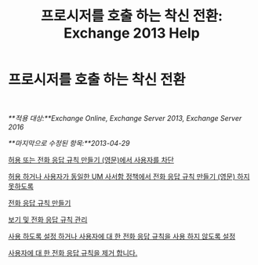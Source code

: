 ﻿---
title: '프로시저를 호출 하는 착신 전환: Exchange 2013 Help'
TOCTitle: 프로시저를 호출 하는 착신 전환
ms:assetid: a19cf331-4a83-4d8e-909e-9330911c7fa2
ms:mtpsurl: https://technet.microsoft.com/ko-kr/library/JJ863115(v=EXCHG.150)
ms:contentKeyID: 50556043
ms.date: 05/22/2018
mtps_version: v=EXCHG.150
ms.translationtype: MT
---

# 프로시저를 호출 하는 착신 전환

 

_**적용 대상:**Exchange Online, Exchange Server 2013, Exchange Server 2016_

_**마지막으로 수정된 항목:**2013-04-29_

[허용 또는 전화 응답 규칙 만들기 (영문)에서 사용자를 차단](allow-or-prevent-a-user-from-creating-call-answering-rules-exchange-2013-help.md)

[허용 하거나 사용자가 동일한 UM 사서함 정책에서 전화 응답 규칙 만들기 (영문) 하지 못하도록](allow-or-prevent-users-in-the-same-um-mailbox-policy-from-creating-call-answering-rules-exchange-2013-help.md)

[전화 응답 규칙 만들기](create-a-call-answering-rule-exchange-2013-help.md)

[보기 및 전화 응답 규칙 관리](view-and-manage-a-call-answering-rule-exchange-2013-help.md)

[사용 하도록 설정 하거나 사용자에 대 한 전화 응답 규칙을 사용 하지 않도록 설정](enable-or-disable-a-call-answering-rule-for-a-user-exchange-2013-help.md)

[사용자에 대 한 전화 응답 규칙을 제거 합니다.](remove-a-call-answering-rule-for-a-user-exchange-2013-help.md)

